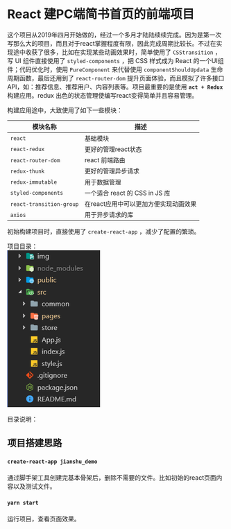 # React 建PC端简书首页的前端项目

这个项目从2019年四月开始做的，经过一个多月才陆陆续续完成。因为是第一次写那么大的项目，而且对于react掌握程度有限，因此完成周期比较长。不过在实现途中收获了很多，比如在实现某些动画效果时，简单使用了 `CSStransition` ，写 UI 组件直接使用了 `styled-components` ，把 CSS 样式成为 React 的一个UI组件；代码优化时，使用 `PureComponent` 来代替使用 `componentShouldUpdata` 生命周期函数，最后还用到了 `react-router-dom` 提升页面体验，而且模拟了许多接口API，如：推荐信息、推荐用户、内容列表等。项目最重要的是使用 **`act + Redux`** 构建应用。redux 出色的状态管理使编写react变得简单并且容易管理。

构建应用途中，大致使用了如下一些模块：

| 模块名称                     | 描述                       |
| ------------------------ | ------------------------ |
| `react`                  | 基础模块                     |
| `react-redux`            | 更好的管理react状态             |
| `react-router-dom`       | react 前端路由               |
| `redux-thunk`            | 更好的管理异步请求                |
| `redux-immutable`        | 用于数据管理                   |
| `styled-components`      | 一个适合 react 的 CSS in JS 库 |
| `react-transition-group` | 在react应用中可以更加方便实现动画效果    |
| `axios`                  | 用于异步请求的库                 |

初始构建项目时，直接使用了 `create-react-app` ，减少了配置的繁琐。

项目目录：  
![img\项目目录](./img/项目目录.png)

目录说明：


## 项目搭建思路

#### `create-react-app jianshu_demo`

通过脚手架工具创建完基本骨架后，删除不需要的文件。比如初始的react页面内容以及测试文件。

#### `yarn start`

运行项目，查看页面效果。
